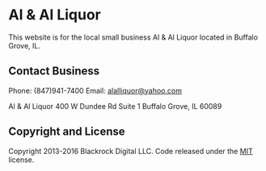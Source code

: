 # Al & Al Liquor

This website is for the local small business Al & Al Liquor located in Buffalo Grove, IL.

## Contact Business

Phone: (847)941-7400
Email: alalliquor@yahoo.com

Al & Al Liquor
400 W Dundee Rd Suite 1
Buffalo Grove, IL 60089


## Copyright and License

Copyright 2013-2016 Blackrock Digital LLC. Code released under the [MIT](https://github.com/BlackrockDigital/startbootstrap-business-casual/blob/gh-pages/LICENSE) license.
